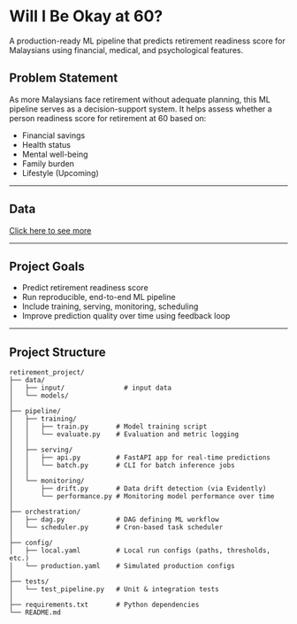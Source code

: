 # Will I Be Okay at 60? 

A production-ready ML pipeline that predicts retirement readiness score for Malaysians using financial, medical, and psychological features. 

## Problem Statement 

As more Malaysians face retirement without adequate planning, this ML pipeline serves as a decision-support system.
It helps assess whether a person readiness score for retirement at 60 based on:

- Financial savings
- Health status
- Mental well-being
- Family burden
- Lifestyle (Upcoming)

---

## Data

[Click here to see more](https://github.com/shanurwan/Malaysian-Retirement-Dataset)

---

## Project Goals

- Predict retirement readiness score
- Run reproducible, end-to-end ML pipeline
- Include training, serving, monitoring, scheduling 
- Improve prediction quality over time using feedback loop

---

## Project Structure

```text
retirement_project/
├── data/
│   ├── input/               # input data
│   └── models/           
│
├── pipeline/
│   ├── training/
│   │   ├── train.py       # Model training script
│   │   └── evaluate.py    # Evaluation and metric logging
│   │
│   ├── serving/
│   │   ├── api.py         # FastAPI app for real-time predictions
│   │   └── batch.py       # CLI for batch inference jobs
│   │
│   └── monitoring/
│       ├── drift.py       # Data drift detection (via Evidently)
│       └── performance.py # Monitoring model performance over time
│
├── orchestration/
│   ├── dag.py             # DAG defining ML workflow
│   └── scheduler.py       # Cron-based task scheduler
│
├── config/
│   ├── local.yaml         # Local run configs (paths, thresholds, etc.)
│   └── production.yaml    # Simulated production configs
│
├── tests/
│   └── test_pipeline.py   # Unit & integration tests
│
├── requirements.txt       # Python dependencies
└── README.md              
```
